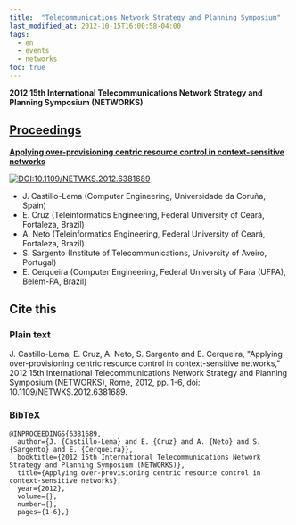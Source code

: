 ```yaml
---
title:  "Telecommunications Network Strategy and Planning Symposium"
last_modified_at: 2012-10-15T16:00:58-04:00
tags:
  - en
  - events
  - networks
toc: true
---
```


**2012 15th International Telecommunications Network Strategy and Planning Symposium (NETWORKS)**

## [Proceedings](https://ieeexplore.ieee.org/xpl/conhome/6365888/proceeding)

[**Applying over-provisioning centric resource control in context-sensitive networks**](https://ieeexplore.ieee.org/document/6825100)

[![DOI:10.1109/NETWKS.2012.6381689](https://zenodo.org/badge/DOI/10.1109/NETWKS.2012.6381689.svg)](https://doi.org/10.1109/NETWKS.2012.6381689)

 - J. Castillo-Lema (Computer Engineering, Universidade da Coruña, Spain)
 - E. Cruz (Teleinformatics Engineering, Federal University of Ceará, Fortaleza, Brazil)
 - A. Neto (Teleinformatics Engineering, Federal University of Ceará, Fortaleza, Brazil)
 - S. Sargento (Institute of Telecommunications, University of Aveiro, Portugal)
 - E. Cerqueira (Computer Engineering, Federal University of Para (UFPA), Belém-PA, Brazil)

## Cite this

### Plain text

J. Castillo-Lema, E. Cruz, A. Neto, S. Sargento and E. Cerqueira, "Applying over-provisioning centric resource control in context-sensitive networks," 2012 15th International Telecommunications Network Strategy and Planning Symposium (NETWORKS), Rome, 2012, pp. 1-6, doi: 10.1109/NETWKS.2012.6381689.

### BibTeX

```
@INPROCEEDINGS{6381689,
  author={J. {Castillo-Lema} and E. {Cruz} and A. {Neto} and S. {Sargento} and E. {Cerqueira}},
  booktitle={2012 15th International Telecommunications Network Strategy and Planning Symposium (NETWORKS)}, 
  title={Applying over-provisioning centric resource control in context-sensitive networks}, 
  year={2012},
  volume={},
  number={},
  pages={1-6},}
```  
